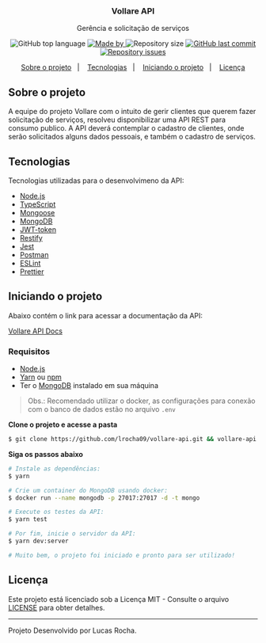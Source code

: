 <h3 align="center">
   Vollare API
</h3>

<p align="center">Gerência e solicitação de serviços</p>

<p align="center">
  <img alt="GitHub top language" src="https://img.shields.io/github/languages/top/lrocha09/vollare-api?color=00CC00">

  <a href="https://github.com/lrocha09" target="_blank" rel="noopener noreferrer">
    <img alt="Made by" src="https://img.shields.io/badge/made%20by-lucas%20rocha-00CC00">
  </a>

  
   <img alt="Repository size" src="https://img.shields.io/github/repo-size/lrocha09/vollare-api?color=00CC00">

  <a href="https://github.com/lrocha09/vollare-api/commits/main">
    <img alt="GitHub last commit" src="https://img.shields.io/github/last-commit/lrocha09/vollare-api?color=00CC00">
  </a>
  

  <a href="https://github.com/lrocha09/vollare-api/issues">
    <img alt="Repository issues" src="https://img.shields.io/github/issues/lrocha09/vollare-api?color=00CC00">
  </a>

</p>

<p align="center">
  <a href="#-sobre-o-projeto">Sobre o projeto</a>&nbsp;&nbsp;&nbsp;|&nbsp;&nbsp;&nbsp;
  <a href="#-tecnologias">Tecnologias</a>&nbsp;&nbsp;&nbsp;|&nbsp;&nbsp;&nbsp;
  <a href="#-iniciando-o-projeto">Iniciando o projeto</a>&nbsp;&nbsp;&nbsp;|&nbsp;&nbsp;&nbsp;
  <a href="#-licença">Licença</a>
</p>

## Sobre o projeto

A equipe do projeto Vollare com o intuito de gerir clientes que querem fazer solicitação de serviços, resolveu disponibilizar uma API REST para consumo publico. A API deverá contemplar o cadastro de clientes, onde serão solicitados alguns dados pessoais, e também o cadastro de serviços.

## Tecnologias

Tecnologias utilizadas para o desenvolvimeno da API:

-   [Node.js](https://nodejs.org/en/)
-   [TypeScript](https://www.typescriptlang.org/)
-   [Mongoose](https://mongoosejs.com/)
-   [MongoDB](https://www.mongodb.com/pt-br)
-   [JWT-token](https://jwt.io/)
-   [Restify](http://restify.com/)
-   [Jest](https://jestjs.io/)
-   [Postman](https://www.postman.com/)
-   [ESLint](https://eslint.org/)
-   [Prettier](https://prettier.io/)

## Iniciando o projeto

Abaixo contém o link para acessar a documentação da API:

[Vollare API Docs](https://documenter.getpostman.com/view/16998986/Tzz7NHZm)

### Requisitos

-   [Node.js](https://nodejs.org/en/)
-   [Yarn](https://classic.yarnpkg.com/) ou [npm](https://www.npmjs.com/)
-   Ter o [MongoDB](https://www.mongodb.com/pt-br) instalado em sua máquina

> Obs.: Recomendado utilizar o docker, as configurações para conexão com o banco de dados estão no arquivo `.env`

**Clone o projeto e acesse a pasta**

```bash
$ git clone https://github.com/lrocha09/vollare-api.git && vollare-api
```

**Siga os passos abaixo**

```bash
# Instale as dependências:
$ yarn

# Crie um container do MongoDB usando docker:
$ docker run --name mongodb -p 27017:27017 -d -t mongo

# Execute os testes da API:
$ yarn test

# Por fim, inicie o servidor da API:
$ yarn dev:server

# Muito bem, o projeto foi iniciado e pronto para ser utilizado!
```

## Licença

Este projeto está licenciado sob a Licença MIT - Consulte o arquivo [LICENSE](LICENSE) para obter detalhes.

---

Projeto Desenvolvido por Lucas Rocha.
